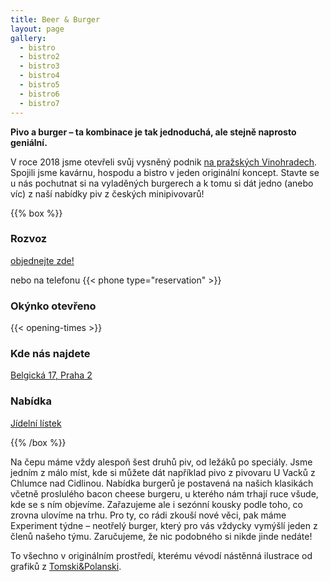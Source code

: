 ```yaml
---
title: Beer & Burger
layout: page
gallery:
  - bistro
  - bistro2
  - bistro3
  - bistro4
  - bistro5
  - bistro6
  - bistro7
---
```

**Pivo a burger – ta kombinace je tak jednoduchá, ale stejně naprosto geniální.**

V roce 2018 jsme otevřeli svůj vysněný podnik [na pražských Vinohradech](/kontakt/). Spojili jsme kavárnu, hospodu a bistro v jeden originální koncept. Stavte se u nás pochutnat si na vyladěných burgerech a k tomu si dát jedno (anebo víc) z naší nabídky piv z českých minipivovarů!

{{% box %}}

### Rozvoz

[objednejte zde!](https://rozvoz.kaiserfranz.cz)

nebo na telefonu {{< phone type="reservation" >}}

### Okýnko otevřeno

{{< opening-times >}}

### Kde nás najdete

[Belgická 17, Praha 2](/kontakt/)

### Nabídka

[Jídelní lístek](/media/menu.pdf)

{{% /box %}}

Na čepu máme vždy alespoň šest druhů piv, od ležáků po speciály. Jsme jedním z málo míst, kde si můžete dát například pivo z pivovaru U Vacků z Chlumce nad Cidlinou. Nabídka burgerů je postavená na našich klasikách včetně proslulého bacon cheese burgeru, u kterého nám trhají ruce všude, kde se s ním objevíme. Zařazujeme ale i sezónní kousky podle toho, co zrovna ulovíme na trhu. Pro ty, co rádi zkouší nové věci, pak máme Experiment týdne – neotřelý burger, který pro vás vždycky vymýšlí jeden z členů našeho týmu. Zaručujeme, že nic podobného si nikde jinde nedáte!

To všechno v originálním prostředí, kterému vévodí nástěnná ilustrace od grafiků z [Tomski&Polanski](https://www.tomskipolanski.com).